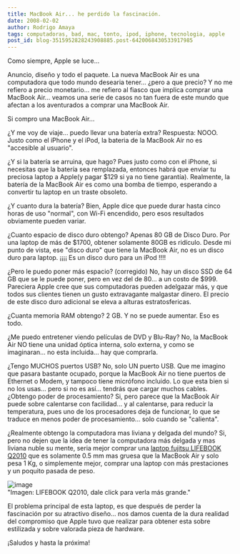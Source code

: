 ```yaml
---
title: MacBook Air... he perdido la fascinación.
date: 2008-02-02
author: Rodrigo Amaya
tags: computadoras, bad, mac, tonto, ipod, iphone, tecnologia, apple
post_id: blog-3515952828243908885.post-6420068430533917985
---
```


Como siempre, Apple se luce...

Anuncio, diseño y todo el paquete. La nueva MacBook Air es una computadora que todo mundo desearia tener... ¿pero a que precio? Y no me refiero a precio monetario... me refiero al fiasco que implica comprar una MacBook Air... veamos una serie de casos no tan fuera de este mundo que afectan a los aventurados a comprar una MacBook Air.

Si compro una MacBook Air...

¿Y me voy de viaje... puedo llevar una batería extra? Respuesta: NOOO. Justo como el iPhone y el iPod, la bateria de la MacBook Air no es "accesible al usuario".

¿Y si la batería se arruina, que hago? Pues justo como con el iPhone, si necesitas que la batería sea remplazada, entonces habrá que enviar tu preciosa laptop a Apple(y pagar $129 si ya no tiene garantía). Realmente, la batería de la MacBook Air es como una bomba de tiempo, esperando a convertir tu laptop en un traste obsoleto.

¿Y cuanto dura la batería? Bien, Apple dice que puede durar hasta cinco horas de uso "normal", con Wi-Fi encendido, pero esos resultados obviamente pueden variar.

¿Cuanto espacio de disco duro obtengo? Apenas 80 GB de Disco Duro. Por una laptop de más de $1700, obtener solamente 80GB es ridículo. Desde mi punto de vista, ese "disco duro" que tiene la MacBook Air, no es un disco duro para laptop. ¡¡¡¡ Es un disco duro para un iPod !!!!

¿Pero le puedo poner más espacio? (corregido) No, hay un disco SSD de 64 GB que se le puede poner, pero en vez del de 80... a un costo de $999. Pareciera Apple cree que sus computadoras pueden adelgazar más, y que todos sus clientes tienen un gusto extravagante malgastar dinero. El precio de este disco duro adicional se eleva a alturas estratosfericas.

¿Cuanta memoria RAM obtengo? 2 GB. Y no se puede aumentar. Eso es todo.

¿Me puedo entretener viendo películas de DVD y Blu-Ray? No, la MacBook Air NO tiene una unidad óptica interna, solo externa, y como se imaginaran... no esta incluida... hay que comprarla.

¿Tengo MUCHOS puertos USB? No, solo UN puerto USB. Que me imagino que pasara bastante ocupado, porque la MacBook Air no tiene puertos de Ethernet o Modem, y tampoco tiene micrófono incluido. Lo que esta bien si no los usas... pero si no es así... tendrás que cargar muchos cables. ¿Obtengo poder de procesamiento? Si, pero parece que la MacBook Air puede sobre calentarse con facilidad... y al calentarse, para reducir la temperatura, pues uno de los procesadores deja de funcionar, lo que se traduce en menos poder de procesamiento... solo cuando se "calienta".

¿Realmente obtengo la computadora mas liviana y delgada del mundo? Si, pero no dejen que la idea de tener la computadora más delgada y mas liviana nuble su mente, seria mejor comprar una [laptop fujitsu LIFEBOOK Q2010](https://www.fujitsu-siemens.com/campaigns/lifebook_q2010/index.html) que es solamente 0.5 mm mas gruesa que la MacBook Air y solo pesa 1 Kg, o simplemente mejor, comprar una laptop con más prestaciones y un poquito pasada de peso.

![image](https://www.fujitsu-siemens.com/Resources/67/606398809.jpg)    
"Imagen: LIFEBOOK Q2010, dale click para verla más
grande."

El problema principal de esta laptop, es que después de perder la fascinación por su atractivo diseño... nos damos cuenta de la dura realidad del compromiso que Apple tuvo que realizar para obtener esta sobre estilizada y sobre valorada pieza de hardware.

¡Saludos y hasta la próxima!